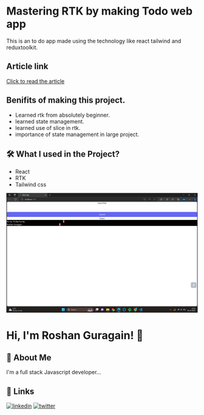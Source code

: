 
# Mastering RTK by making Todo web app 

This is an to do app made using the technology like react tailwind and reduxtoolkit.





## Article link

[ Click to read the article](https://roshangrg.hashnode.dev/rtk-mastering-slice)



## Benifits of making this project.

 - Learned rtk from absolutely beginner.
 - learned state management.
 - learned use of slice in rtk.
 - importance of state management in large project.




## 🛠 What I used  in the Project?
 - React
 - RTK
 - Tailwind css

 ![Screenshot](./Screenshot%20(170).png)


# Hi, I'm Roshan Guragain! 👋

## 🚀 About Me
I'm a full stack Javascript developer...


## 🔗 Links

[![linkedin](https://img.shields.io/badge/linkedin-0A66C2?style=for-the-badge&logo=linkedin&logoColor=white)](https://www.linkedin.com/in/roshan-guragain-guragain-747aa4245/)
[![twitter](https://img.shields.io/badge/twitter-1DA1F2?style=for-the-badge&logo=twitter&logoColor=white)](https://twitter.com/RoshanGuragain3)


